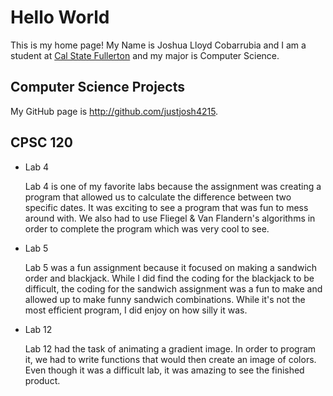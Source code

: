 # Hello World

This is my home page! My Name is Joshua Lloyd Cobarrubia and I am a student at [Cal State Fullerton](http://fullerton.edu/) and my major is Computer Science.

## Computer Science Projects

My GitHub page is http://github.com/justjosh4215.

## CPSC 120

* Lab 4

    Lab 4 is one of my favorite labs because the assignment was creating a program that allowed us to calculate the difference between two specific dates. It was exciting to see a program that was fun to mess around with. We also had to use Fliegel & Van Flandern's algorithms in order to complete the program which was very cool to see.

* Lab 5

    Lab 5 was a fun assignment because it focused on making a sandwich order and blackjack. While I did find the coding for the blackjack to be difficult, the coding for the sandwich assignment was a fun to make and allowed up to make funny sandwich combinations. While it's not the most efficient program, I did enjoy on how silly it was. 

* Lab 12

    Lab 12 had the task of animating a gradient image. In order to program it, we had to write functions that would then create an image of colors. Even though it was a difficult lab, it was amazing to see the finished product.